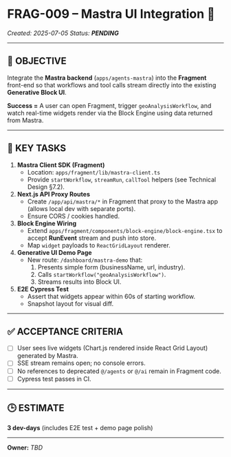# FRAG-009 – Mastra UI Integration 🚧

_Created: 2025-07-05_ _Status: **PENDING**_

---

## 🎯 OBJECTIVE

Integrate the **Mastra backend** (`apps/agents-mastra`) into the **Fragment**
front-end so that workflows and tool calls stream directly into the existing
**Generative Block UI**.

**Success =** A user can open Fragment, trigger `geoAnalysisWorkflow`, and watch
real-time widgets render via the Block Engine using data returned from Mastra.

---

## 🔑 KEY TASKS

1. **Mastra Client SDK (Fragment)**
   - Location: `apps/fragment/lib/mastra-client.ts`
   - Provide `startWorkflow`, `streamRun`, `callTool` helpers (see Technical
     Design §7.2).
2. **Next.js API Proxy Routes**
   - Create `/app/api/mastra/*` in Fragment that proxy to the Mastra app (allows
     local dev with separate ports).
   - Ensure CORS / cookies handled.
3. **Block Engine Wiring**
   - Extend `apps/fragment/components/block-engine/block-engine.tsx` to accept
     **RunEvent** stream and push into store.
   - Map `widget` payloads to `ReactGridLayout` renderer.
4. **Generative UI Demo Page**
   - New route: `/dashboard/mastra-demo` that:
     1. Presents simple form (businessName, url, industry).
     2. Calls `startWorkflow("geoAnalysisWorkflow")`.
     3. Streams results into Block UI.
5. **E2E Cypress Test**
   - Assert that widgets appear within 60s of starting workflow.
   - Snapshot layout for visual diff.

---

## ✅ ACCEPTANCE CRITERIA

- [ ] User sees live widgets (Chart.js rendered inside React Grid Layout)
      generated by Mastra.
- [ ] SSE stream remains open; no console errors.
- [ ] No references to deprecated `@/agents` or `@/ai` remain in Fragment code.
- [ ] Cypress test passes in CI.

---

## 🕒 ESTIMATE

**3 dev-days** (includes E2E test + demo page polish)

---

**Owner:** _TBD_
